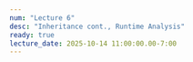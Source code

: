 ```yaml
---
num: "Lecture 6"
desc: "Inheritance cont., Runtime Analysis"
ready: true
lecture_date: 2025-10-14 11:00:00.00-7:00
---
```

